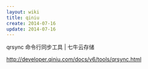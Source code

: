 ```yaml
---
layout: wiki
title: qiniu
create: 2014-07-16
update: 2014-07-16
---
```


qrsync 命令行同步工具 | 七牛云存储

<http://developer.qiniu.com/docs/v6/tools/qrsync.html>
